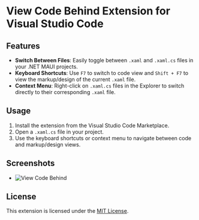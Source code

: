 # View Code Behind Extension for Visual Studio Code

## Features
- **Switch Between Files**: Easily toggle between `.xaml` and `.xaml.cs` files in your .NET MAUI projects.
- **Keyboard Shortcuts**: Use `F7` to switch to code view and `Shift + F7` to view the markup/design of the current `.xaml` file.
- **Context Menu**: Right-click on `.xaml.cs` files in the Explorer to switch directly to their corresponding `.xaml` file.

## Usage
1. Install the extension from the Visual Studio Code Marketplace.
2. Open a `.xaml.cs` file in your project.
3. Use the keyboard shortcuts or context menu to navigate between code and markup/design views.

## Screenshots
- ![View Code Behind](https://raw.githubusercontent.com/ncthanh088/view-code-behind/master/view-code-behind.gif)
  
## License
This extension is licensed under the [MIT License](LICENSE.md).
